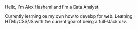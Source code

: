 Hello, I'm Alex Hashemi and I'm a Data Analyst. 

Currently learning on my own how to develop for web. Learning HTML/CSS/JS with the current goal of being a full-stack dev.
